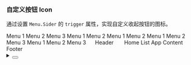 ### 自定义按钮 Icon

通过设置 `Menu.Sider` 的 `trigger` 属性，实现自定义收起按钮的图标。

<div class="cell-demo vp-raw">
  <yc-layout class="layout-demo">
    <yc-layout-sider
      collapsible
      breakpoint="xl">
      <div class="logo" />
      <yc-menu
        :default-open-keys="['1']"
        :default-selected-keys="'0_3'"
        :style="{ width: '100%' }"
        @menu-item-click="onClickMenuItem">
        <yc-menu-item
          path="0_1"
          disabled>
          <IconHome></IconHome>
          Menu 1
        </yc-menu-item>
        <yc-menu-item path="0_2">
          <IconCalendar></IconCalendar>
          Menu 2
        </yc-menu-item>
        <yc-menu-item path="0_3">
          <IconCalendar></IconCalendar>
          Menu 3
        </yc-menu-item>
        <yc-sub-menu path="1">
          <template #title>
            <IconCalendar></IconCalendar> Navigation 1
          </template>
          <yc-menu-item path="1_1">Menu 1</yc-menu-item>
          <yc-menu-item path="1_2">Menu 2</yc-menu-item>
          <yc-sub-menu
            path="2"
            title="Navigation 2">
            <yc-menu-item path="2_1">Menu 1</yc-menu-item>
            <yc-menu-item path="2_2">Menu 2</yc-menu-item>
          </yc-sub-menu>
          <yc-sub-menu
            path="3"
            title="Navigation 3">
            <yc-menu-item path="3_1">Menu 1</yc-menu-item>
            <yc-menu-item path="3_2">Menu 2</yc-menu-item>
            <yc-menu-item path="3_3">Menu 3</yc-menu-item>
          </yc-sub-menu>
        </yc-sub-menu>
        <yc-sub-menu path="4">
          <template #title>
            <IconCalendar></IconCalendar> Navigation 4
          </template>
          <yc-menu-item path="4_1">Menu 1</yc-menu-item>
          <yc-menu-item path="4_2">Menu 2</yc-menu-item>
          <yc-menu-item path="4_3">Menu 3</yc-menu-item>
        </yc-sub-menu>
      </yc-menu>
      <!-- trigger -->
      <template #trigger="{ collapsed }">
        <IconCaretRight v-if="collapsed"></IconCaretRight>
        <IconCaretLeft v-else></IconCaretLeft>
      </template>
    </yc-layout-sider>
    <yc-layout>
      <yc-layout-header style="padding-left: 20px;"> Header </yc-layout-header>
      <yc-layout style="padding: 0 24px;">
        <yc-breadcrumb :style="{ margin: '16px 0' }">
          <yc-breadcrumb-item>Home</yc-breadcrumb-item>
          <yc-breadcrumb-item>List</yc-breadcrumb-item>
          <yc-breadcrumb-item>App</yc-breadcrumb-item>
        </yc-breadcrumb>
        <yc-layout-content>Content</yc-layout-content>
        <yc-layout-footer>Footer</yc-layout-footer>
      </yc-layout>
    </yc-layout>
  </yc-layout>
</div>

<script setup>
import { Message } from 'yc-design-vue';
function onClickMenuItem(key) {
  Message.info({ content: `You select ${key}`, showIcon: true });
}
</script>

<style scoped>
.layout-demo {
  height: 500px;
  background: var(--color-fill-2);
  border: 1px solid var(--vp-color-border);
}
.layout-demo :deep(.yc-layout-sider) .logo {
  height: 32px;
  margin: 12px 8px;
  background: rgba(255, 255, 255, 0.2);
}
.layout-demo :deep(.yc-layout-sider-light) .logo {
  background: var(--color-fill-2);
}
.layout-demo :deep(.yc-layout-header) {
  height: 64px;
  line-height: 64px;
  background: var(--color-bg-3);
}
.layout-demo :deep(.yc-layout-footer) {
  height: 48px;
  color: var(--color-text-2);
  font-weight: 400;
  font-size: 14px;
  line-height: 48px;
}
.layout-demo :deep(.yc-layout-content) {
  color: var(--color-text-2);
  font-weight: 400;
  font-size: 14px;
  background: var(--color-bg-3);
}
.layout-demo :deep(.yc-layout-footer),
.layout-demo :deep(.yc-layout-content) {
  display: flex;
  flex-direction: column;
  justify-content: center;
  color: var(--color-white);
  font-size: 16px;
  font-stretch: condensed;
  text-align: center;
}
</style>

<details>
<summary>
 <button class="code-btn"  >
    <icon-code />
 </button>
</summary>

```vue
<template>
  <yc-layout class="layout-demo">
    <yc-layout-sider
      collapsible
      breakpoint="xl">
      <div class="logo" />
      <yc-menu
        :default-open-keys="['1']"
        :default-selected-keys="'0_3'"
        :style="{ width: '100%' }"
        @menu-item-click="onClickMenuItem">
        <yc-menu-item
          path="0_1"
          disabled>
          <IconHome></IconHome>
          Menu 1
        </yc-menu-item>
        <yc-menu-item path="0_2">
          <IconCalendar></IconCalendar>
          Menu 2
        </yc-menu-item>
        <yc-menu-item path="0_3">
          <IconCalendar></IconCalendar>
          Menu 3
        </yc-menu-item>
        <yc-sub-menu path="1">
          <template #title>
            <IconCalendar></IconCalendar> Navigation 1
          </template>
          <yc-menu-item path="1_1">Menu 1</yc-menu-item>
          <yc-menu-item path="1_2">Menu 2</yc-menu-item>
          <yc-sub-menu
            path="2"
            title="Navigation 2">
            <yc-menu-item path="2_1">Menu 1</yc-menu-item>
            <yc-menu-item path="2_2">Menu 2</yc-menu-item>
          </yc-sub-menu>
          <yc-sub-menu
            path="3"
            title="Navigation 3">
            <yc-menu-item path="3_1">Menu 1</yc-menu-item>
            <yc-menu-item path="3_2">Menu 2</yc-menu-item>
            <yc-menu-item path="3_3">Menu 3</yc-menu-item>
          </yc-sub-menu>
        </yc-sub-menu>
        <yc-sub-menu path="4">
          <template #title>
            <IconCalendar></IconCalendar> Navigation 4
          </template>
          <yc-menu-item path="4_1">Menu 1</yc-menu-item>
          <yc-menu-item path="4_2">Menu 2</yc-menu-item>
          <yc-menu-item path="4_3">Menu 3</yc-menu-item>
        </yc-sub-menu>
      </yc-menu>
      <!-- trigger -->
      <template #trigger="{ collapsed }">
        <IconCaretRight v-if="collapsed"></IconCaretRight>
        <IconCaretLeft v-else></IconCaretLeft>
      </template>
    </yc-layout-sider>
    <yc-layout>
      <yc-layout-header style="padding-left: 20px;"> Header </yc-layout-header>
      <yc-layout style="padding: 0 24px;">
        <yc-breadcrumb :style="{ margin: '16px 0' }">
          <yc-breadcrumb-item>Home</yc-breadcrumb-item>
          <yc-breadcrumb-item>List</yc-breadcrumb-item>
          <yc-breadcrumb-item>App</yc-breadcrumb-item>
        </yc-breadcrumb>
        <yc-layout-content>Content</yc-layout-content>
        <yc-layout-footer>Footer</yc-layout-footer>
      </yc-layout>
    </yc-layout>
  </yc-layout>
</template>

<script setup>
import { Message } from 'yc-design-vue';
function onClickMenuItem(key) {
  Message.info({ content: `You select ${key}`, showIcon: true });
}
</script>

<style scoped>
.layout-demo {
  height: 500px;
  background: var(--color-fill-2);
  border: 1px solid var(--vp-color-border);
}
.layout-demo :deep(.yc-layout-sider) .logo {
  height: 32px;
  margin: 12px 8px;
  background: rgba(255, 255, 255, 0.2);
}
.layout-demo :deep(.yc-layout-sider-light) .logo {
  background: var(--color-fill-2);
}
.layout-demo :deep(.yc-layout-header) {
  height: 64px;
  line-height: 64px;
  background: var(--color-bg-3);
}
.layout-demo :deep(.yc-layout-footer) {
  height: 48px;
  color: var(--color-text-2);
  font-weight: 400;
  font-size: 14px;
  line-height: 48px;
}
.layout-demo :deep(.yc-layout-content) {
  color: var(--color-text-2);
  font-weight: 400;
  font-size: 14px;
  background: var(--color-bg-3);
}
.layout-demo :deep(.yc-layout-footer),
.layout-demo :deep(.yc-layout-content) {
  display: flex;
  flex-direction: column;
  justify-content: center;
  color: var(--color-white);
  font-size: 16px;
  font-stretch: condensed;
  text-align: center;
}
</style>
```

</details>
